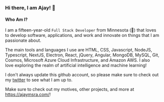 ### Hi there, I am Ajay! 👋

#### Who Am I?
I am a fifteen-year-old `Full Stack Developer` from Minnesota (🥶) that loves to develop software, applications, and work and innovate on things that I am passionate about. 

The main tools and languages I use are HTML, CSS, Javascript, NodeJS, Typescript, NextJS, Electron, React, jQuery, Angular, MongoDB, MySQL, Git, Cosmos, Microsoft Azure Cloud Infrastructure, and Amazon AWS. I also love exploring the realm of artificial intelligence and machine learning!

I don't always update this github account, so please make sure to check out my [twitter](https://twitter.com/tamperable) to see what I am up to. 

Make sure to check out my motives, other projects, and more at https://ajaymsra.com/!



<!--
**pwotedev/pwotedev** is a ✨ _special_ ✨ repository because its `README.md` (this file) appears on your GitHub profile.

Here are some ideas to get you started:

- 🔭 I’m currently working on ...
- 🌱 I’m currently learning ...
- 👯 I’m looking to collaborate on ...
- 🤔 I’m looking for help with ...
- 💬 Ask me about ...
- 📫 How to reach me: ...
- 😄 Pronouns: ...
- ⚡ Fun fact: ...
-->
